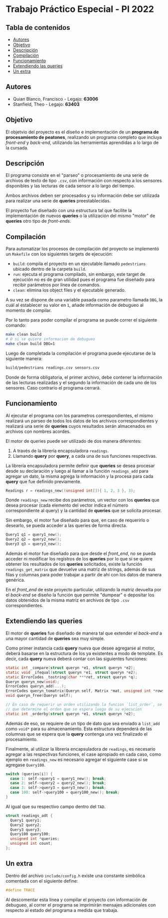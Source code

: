 # Trabajo Práctico Especial - PI 2022

## Tabla de contenidos

* [Autores](#autores)
* [Objetivo](#objetivo)
* [Descripción](#descripción)
* [Compilación](#compilación)
* [Funcionamiento](#funcionamiento)
* [Extendiendo las queries](#extendiendo-las-queries)
* [Un extra](#un-extra)

## Autores

* Quian Blanco, Francisco - Legajo: **63006**
* Stanfield, Theo - Legajo: **63403**

## Objetivo

El objetvio del proyecto es el diseño e implementación de un **programa de procesamiento de peatones**, realizando un programa completo que incluya _front-end_ y _back-end_, utilizando las herramientas aprendidas a lo largo de la cursada.

## Descripción

El programa consiste en el "parseo" o procesamiento de una serie de archivos de texto de tipo `.csv`, con información con respecto a los sensores disponibles y las lecturas de cada sensor a lo largo del tiempo.

Ambos archivos deben ser procesados y su información debe ser utilizada para realizar una serie de **queries** preestablecidas.

El proyecto fue diseñado con una estructura tal que facilite la implementación de nuevos **queries** o la utilización del mismo "motor" de **queries** otro tipo de _front-ends_.

## Compilación

Para automatizar los procesos de compilación del proyecto se implementó un `Makefile` con los siguientes targets de ejecución:

* `build`: compila el proyecto en un ejecutable llamado `pedestrians` ubicado dentro de la carpeta `build`.
* `run`: ejecuta el programa compilado, sin embargo, este target de ejecución no es de gran utilidad pues el programa fue diseñado para recibir parámetros por línea de comandos.
* `clean`: elimina los object files y el ejecutable generado.

A su vez se dispone de una variable pasada como parametro llamada `DBG`, la cuál al establecer su valor en `1`, añade información de debugueo al momento de compilar.

Por lo tanto para poder compilar el programa se puede correr el siguiente comando:

```sh
make clean build
# O si se quiere informacion de debugueo
make clean build DBG=1
```

Luego de completada la compilación el programa puede ejecutarse de la siguiente manera:

```sh
build/pedestrians readings.csv sensors.csv
```

Donde de forma obligatoria, el primer archivo, debe contener la información de las lecturas realizadas y el segundo la información de cada uno de los sensores. Caso contrario el programa cerrará.

## Funcionamiento

Al ejecutar el programa con los parametros correspondientes, el mismo realizará un parseo de todos los datos de los archivos correspondientes y realizará una serie de **queries** cuyos resultados serán almacenados en archivos con nombres acordes.

El motor de queries puede ser utilizado de dos manera diferentes:

1. A través de la librería encapsuladora `readings`.
2. Llamando **query** por **query**, a cada una de sus funciones respectivas.

La librería encapsuladora permite definir que **queries** se desea procesar desde su declaración y luego al llamar a la función `readings_add` para agregar un dato, la misma agrega la información y la procesa para cada **query** que fue definido previamente.

```c
Readings r = readings_new((unsigned int[]){ 1, 2, 3 }, 3);
```

Donde `readings_new` recibe dos parámetros, un vector con los **queries** que desea procesar (cada elemento del vector indica el número correspondiente al query) y la cantidad de **queries** que se solicita procesar.

Sin embargo, el motor fue diseñado para que, en caso de requerirlo o desearlo, se pueda acceder a las queries de forma directa.

```c
Query1 q1 = query1_new();
Query2 q2 = query2_new();
Query3 q3 = query3_new();
```

Además el motor fue diseñado para que desde el _front_end_, no se pueda acceder ni modificar los registros de los **queries** por lo que si se quiere obtener los resultados de los **queries** solicitados, existe la función `readings_get_matrix` que devuelve una matriz de strings, además de sus filas y columnas para poder trabajar a partir de ahí con los datos de manera genérica.

En el _front_end_ de este proyecto particular, utilizando la matriz devuelta por el _back-end_ se diseño la función que permite "dumpear" o depositar los datos obtenidos de la misma matriz en archivos de tipo `.csv` correspondientes.

## Extendiendo las queries

El motor de **queries** fue diseñado de manera tal que extender el _back-end_ a una mayor cantidad de **queries** sea muy simple.

Como primer instancia cada **query** nueva que desee agregarse al motor, deberá basarse en la estructura de los ya existentes a modo de template. Es decir, cada **query** nueva deberá contar con las siguientes funciones:

```c
static int _compare(struct queryn *e1, struct queryn *e2);
static void _ifequal(struct queryn *e1, struct queryn *e2);
static ErrorCodes _tostring(char ***ret, struct queryn *q);
Queryn queryn_new(void);
ErrorCodes queryn_add(...);
ErrorCodes queryn_tomatrix(Queryn self, Matrix *mat, unsigned int *rows, unsigned int *cols);
void queryn_free(Queryn self);

// En caso de requerir un orden utilizando la funcion `list_order`, se necesita de una funcion
// que determine el orden que se espera luego de su ejecucion
static int _orderby(struct queryn *e1, struct queryn *e2);
```

Además de eso, se requiere de un tipo de dato que sea enviado a `list_add` como `void*` para su almacenamiento. Esta estructura dependerá de las columnas que se espera que la **query** contenga una vez finalizado el procesamiento.

Finalmente, al utilizar la librería encapsuladora de `readings`, es necesario agregar a las respectivas funciones, el case apropiado en cada caso, como ejemplo en `readings_new` es necesario agregar el siguiente case si se agregase `Query100`.

```c
switch (queries[i]) {
  case 1: self->query1 = query1_new(); break;
  case 2: self->query2 = query2_new(); break;
  case 3: self->query3 = query3_new(); break;
  case 100: self->query100 = query100_new(); break;
}
```

Al igual que su respectivo campo dentro del `TAD`.

```c
struct readings_adt {
  Query1 query1;
  Query2 query2;
  Query3 query3;
  Query100 query100;
  unsigned int *queries;
  unsigned int count;
};
```

## Un extra

Dentro del archivo `include/config.h` existe una constante simbólica comentada con el siguiente define:

```c
#define TRACE
```

Al descomentar esta línea y compilar el proyecto con información de debugueo, al correr el programa se imprímirán mensajes adicionales con respecto al estado del programa a medida que trabaja.
